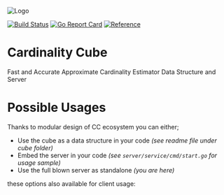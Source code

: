 ![Logo](https://user-images.githubusercontent.com/609775/79579888-dc8cf680-80d0-11ea-838e-603cebd8c00c.png)

[![Build Status](https://travis-ci.org/bahadrix/cardinalitycube.svg?branch=master)](https://travis-ci.org/bahadrix/cardinalitycube) [![Go Report Card](https://goreportcard.com/badge/github.com/bahadrix/cardinalitycube)](https://goreportcard.com/report/github.com/bahadrix/cardinalitycube) [![Reference](https://img.shields.io/badge/go.dev-reference-007d9c?logo=go&logoColor=white)](https://pkg.go.dev/github.com/bahadrix/cardinalitycube)


# Cardinality Cube 
Fast and Accurate Approximate Cardinality Estimator Data Structure and Server

# Possible Usages
Thanks to modular design of CC ecosystem you can either;
- Use the cube as a data structure in your code *(see readme file under cube folder)*
- Embed the server in your code *(see `server/service/cmd/start.go` for usage sample)*
- Use the full blown server as standalone *(you are here)*

these options also available for client usage:
